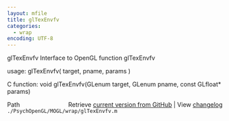 ```yaml
---
layout: mfile
title: glTexEnvfv
categories:
  - wrap
encoding: UTF-8
---
```


glTexEnvfv  Interface to OpenGL function glTexEnvfv

usage:  glTexEnvfv\( target, pname, params \)

C function:  void glTexEnvfv\(GLenum target, GLenum pname, const GLfloat\* params\)


<div class="code_header" style="text-align:right;">
  <span style="float:left;">Path&nbsp;&nbsp;</span> <span class="counter">Retrieve <a href=
  "https://raw.github.com/Psychtoolbox-3/Psychtoolbox-3/beta/./PsychOpenGL/MOGL/wrap/glTexEnvfv.m">current version from GitHub</a> | View <a href=
  "https://github.com/Psychtoolbox-3/Psychtoolbox-3/commits/beta/./PsychOpenGL/MOGL/wrap/glTexEnvfv.m">changelog</a></span>
</div>
<div class="code">
  <code>./PsychOpenGL/MOGL/wrap/glTexEnvfv.m</code>
</div>
